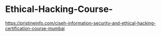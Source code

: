# Ethical-Hacking-Course-
https://pristineinfo.com/ciseh-information-security-and-ethical-hacking-certification-course-mumbai
